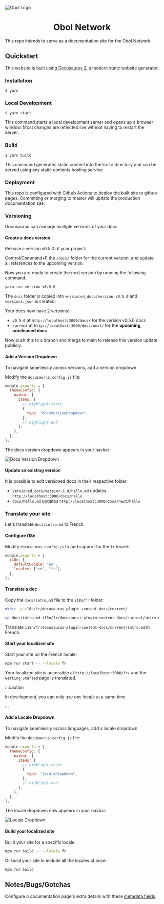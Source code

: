 ![Obol Logo](https://obol.tech/obolnetwork.png)

<h1 align="center">Obol Network</h1>

This repo intends to serve as a documentation site for the Obol Network.

## Quickstart

This website is built using [Docusaurus 2](https://docusaurus.io/), a modern static website generator.

### Installation

```
$ yarn
```

### Local Development

```
$ yarn start
```

This command starts a local development server and opens up a browser window. Most changes are reflected live without having to restart the server.

### Build

```
$ yarn build
```

This command generates static content into the `build` directory and can be served using any static contents hosting service.

### Deployment

This repo is configured with Github Actions to deploy the built site to github pages. Committing or merging to master will update the production documentation site.

### Versioning

Docusaurus can manage multiple versions of your docs.

#### Create a docs version

Release a version v0.5.0 of your project:

Control/Command+F the `/docs/` folder for the current version, and update all references to the upcoming version.

Now you are ready to create the next version by running the following command.

```bash
yarn run version v0.5.0
```

The `docs` folder is copied into `versioned_docs/version-v0.5.0` and `versions.json` is created.

Your docs now have 2 versions:

- `v0.5.0` at `http://localhost:3000/docs/` for the version v0.5.0 docs
- `current` at `http://localhost:3000/docs/next/` for the **upcoming, unreleased docs**

Now push this to a branch and merge to main to release this version update publicly.

#### Add a Version Dropdown

To navigate seamlessly across versions, add a version dropdown.

Modify the `docusaurus.config.js` file:

```js title="docusaurus.config.js"
module.exports = {
  themeConfig: {
    navbar: {
      items: [
        // highlight-start
        {
          type: "docsVersionDropdown",
        },
        // highlight-end
      ],
    },
  },
};
```

The docs version dropdown appears in your navbar:

![Docs Version Dropdown](/img/tutorial/docsVersionDropdown.png)

#### Update an existing version

It is possible to edit versioned docs in their respective folder:

- `versioned_docs/version-1.0/hello.md` updates `http://localhost:3000/docs/hello`
- `docs/hello.md` updates `http://localhost:3000/docs/next/hello`

### Translate your site

Let's translate `docs/intro.md` to French.

#### Configure i18n

Modify `docusaurus.config.js` to add support for the `fr` locale:

```js title="docusaurus.config.js"
module.exports = {
  i18n: {
    defaultLocale: "en",
    locales: ["en", "fr"],
  },
};
```

#### Translate a doc

Copy the `docs/intro.md` file to the `i18n/fr` folder:

```bash
mkdir -p i18n/fr/docusaurus-plugin-content-docs/current/

cp docs/intro.md i18n/fr/docusaurus-plugin-content-docs/current/intro.md
```

Translate `i18n/fr/docusaurus-plugin-content-docs/current/intro.md` in French.

#### Start your localized site

Start your site on the French locale:

```bash
npm run start -- --locale fr
```

Your localized site is accessible at `http://localhost:3000/fr/` and the `Getting Started` page is translated.

:::caution

In development, you can only use one locale at a same time.

:::

#### Add a Locale Dropdown

To navigate seamlessly across languages, add a locale dropdown.

Modify the `docusaurus.config.js` file:

```js title="docusaurus.config.js"
module.exports = {
  themeConfig: {
    navbar: {
      items: [
        // highlight-start
        {
          type: "localeDropdown",
        },
        // highlight-end
      ],
    },
  },
};
```

The locale dropdown now appears in your navbar:

![Locale Dropdown](/img/tutorial/localeDropdown.png)

#### Build your localized site

Build your site for a specific locale:

```bash
npm run build -- --locale fr
```

Or build your site to include all the locales at once:

```bash
npm run build
```

## Notes/Bugs/Gotchas

Configure a documentation page's extra details with these [metadata fields](https://docusaurus.io/docs/api/plugins/@docusaurus/plugin-content-docs#markdown-frontmatter).
